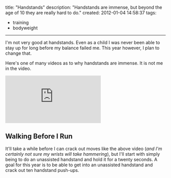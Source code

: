 title: "Handstands"
description: "Handstands are immense, but beyond the age of 10 they are really hard to do."
created: 2012-01-04 14:58:37
tags:
  - training
  - bodyweight
---

I'm not very good at handstands. Even as a child I was never been able to stay up for long before my balance failed me. This year however, I plan to change that.

Here's one of many videos as to why handstands are immense. It is not me in the video.

<iframe src="http://www.youtube.com/embed/ilgnvfuxiTg" frameborder="0" allowfullscreen></iframe>

## Walking Before I Run

It'll take a while before I can crack out moves like the above video (_and I'm certainly not sure my wrists will take hammering_), but I'll start with simply being to do an unassisted handstand and hold it for a twenty seconds. A goal for this year is to be able to get into an unassisted handstand and crack out ten handstand push-ups.